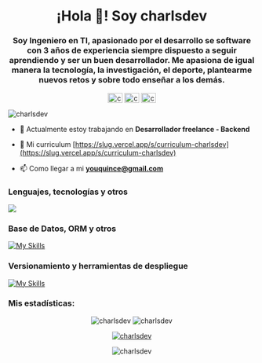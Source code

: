 <p align="center" width="300">
   <h1 align="center">¡Hola 👋! Soy charlsdev</h2>

   <h3 align="center">Soy Ingeniero en TI, apasionado por el desarrollo se software con 3 años de experiencia siempre dispuesto a seguir aprendiendo y ser un buen desarrollador. Me apasiona de igual manera la tecnología, la investigación, el deporte, plantearme nuevos retos y sobre todo enseñar a los demás.</h5>

   <p align="center">
      <a href="https://twitter.com/carlosvillacre" target="blank"><img align="center" src="https://raw.githubusercontent.com/rahuldkjain/github-profile-readme-generator/master/src/images/icons/Social/twitter.svg" alt="carlosvillacre" height="20" width="30" /></a>
      <a href="https://linkedin.com/in/carlos-villacreses-parrales-10b293235/" target="blank"><img align="center" src="https://raw.githubusercontent.com/rahuldkjain/github-profile-readme-generator/master/src/images/icons/Social/linked-in-alt.svg" alt="carlos-villacreses-parrales-10b293235/" height="20" width="30" /></a>
      <a href="https://instagram.com/charlsdev15" target="blank"><img align="center" src="https://raw.githubusercontent.com/rahuldkjain/github-profile-readme-generator/master/src/images/icons/Social/instagram.svg" alt="charlsdev15" height="20" width="30" /></a>
   </p>
</p>

<p align="left"> <img src="https://komarev.com/ghpvc/?username=charlsdev&label=Profile%20views&color=0e75b6&style=flat" alt="charlsdev" /> </p>

- 🔭 Actualmente estoy trabajando en **Desarrollador freelance - Backend**

- 📝 Mi curriculum [https://slug.vercel.app/s/curriculum-charlsdev](https://slug.vercel.app/s/curriculum-charlsdev)

- 📫 Como llegar a mi **youquince@gmail.com**

<h3 align="left">Lenguajes, tecnologías y otros</h3>

<p align="left">
   <img src="https://skillicons.dev/icons?i=html,css,js,nodejs,express,vite,react,svelte,nextjs,ts,redux,c,cs,cpp,astro,php,laravel,jquery,java,d3,deno,jest,py,bootstrap,md,regex" />
</p>
   
<h3 align="left">Base de Datos, ORM y otros</h3>

[![My Skills](https://skillicons.dev/icons?i=mongodb,mysql,sqlite,redis,postgres,firebase,supabase,prisma,graphql,apollo)](https://skillicons.dev)

<h3 align="left">Versionamiento y herramientas de despliegue</h3>

[![My Skills](https://skillicons.dev/icons?i=git,github,docker,githubactions,figma,linux,nginx,bash,grafana,prometheus,stackoverflow,vscode,visualstudio,eclipse)](https://skillicons.dev)


<h3 align="left">Mis estadísticas:</h3>
<p align="center">
<img src="https://github-readme-stats.vercel.app/api?username=charlsdev&theme=ayu-mirage&show_icons=true&locale=en" alt="charlsdev" />

<img src="https://github-readme-streak-stats.herokuapp.com/?user=charlsdev&theme=ayu-mirage" alt="charlsdev" />
</p>

<p align="center"> <a href="https://github.com/ryo-ma/github-profile-trophy"><img src="https://github-profile-trophy.vercel.app/?username=charlsdev&theme=onedark&column=-1" alt="charlsdev" /></a> </p>

<p align="center">
   <img src="https://github-readme-stats.vercel.app/api/top-langs?username=charlsdev&theme=ayu-mirage&show_icons=true&locale=en&layout=compact&langs_count=10" alt="charlsdev" />
</p>
